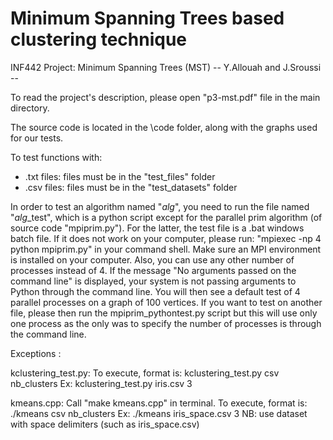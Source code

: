 # Minimum Spanning Trees based clustering technique
INF442 Project: Minimum Spanning Trees (MST)
-- Y.Allouah and J.Sroussi --

To read the project's description, please open "p3-mst.pdf" file in the main directory.

The source code is located in the \code folder, along with the graphs used for our tests.

To test functions with:
- .txt files: files must be in the "test_files" folder
- .csv files: files must be in the "test_datasets" folder

In order to test an algorithm named "*alg*", you need to run the file named "*alg*_test", which is a python script except for the parallel prim algorithm (of source code "mpiprim.py"). 
For the latter, the test file is a .bat windows batch file. If it does not work on your computer, please run: "mpiexec -np 4 python mpiprim.py" in your command shell. Make sure an MPI environment is installed on your computer. Also, you can use any other number of processes instead of 4. If the message "No arguments passed on the command line" is displayed, your system is not passing arguments to Python through the command line. You will then see a default test of 4 parallel processes on a graph of 100 vertices. If you want to test on another file, please then run the mpiprim_pythontest.py script but this will use only one process as the only was to specify the number of processes is through the command line.

Exceptions : 

kclustering_test.py: 
To execute, format is: kclustering_test.py csv nb_clusters
Ex: kclustering_test.py iris.csv 3
	
kmeans.cpp: 
Call "make kmeans.cpp" in terminal. 
To execute, format is: ./kmeans csv nb_clusters 
Ex: ./kmeans iris_space.csv 3
NB: use dataset with space delimiters (such as iris_space.csv)

